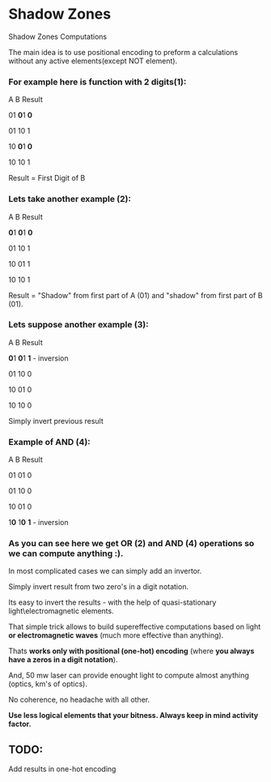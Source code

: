 # Shadow Zones
Shadow Zones Computations

The main idea is to use positional encoding to preform a calculations without any active elements(except NOT element).

### For example here is function with 2 digits(1): ###

A B   Result

01 **0**1  **0**

01 10  1

10 **0**1  **0**

10 10  1

Result = First Digit of B


### Lets take another example (2): ###

A B   Result

**0**1 **0**1  **0**

01 10  1

10 01  1

10 10  1

Result = "Shadow" from first part of A (01) and "shadow" from first part of B (01).


### Lets suppose another example (3): ###
A B   Result

**0**1 **0**1  **1** - inversion

01 10  0

10 01  0

10 10  0

Simply invert previous result



### Example of AND (4): ###

A B   Result

01 01  0

01 10  0

10 01  0

1**0** 1**0**  **1** - inversion

### As you can see here we get **OR** (2) and **AND** (4) operations so we can compute anything :).
In most complicated cases we can simply add an invertor.

Simply invert result from two zero's in a digit notation.


Its easy to invert the results - with the help of quasi-stationary light\electromagnetic elements.

That simple trick allows to build supereffective computations based on light **or electromagnetic waves** (much more effective than anything).

Thats **works only with positional (one-hot) encoding** (where **you always have a zeros in a digit notation**).

And, 50 mw laser can provide enought light to compute almost anything (optics, km's of optics). 

No coherence, no headache with all other.

**Use less logical elements that your bitness. Always keep in mind activity factor.**


## TODO: ##

Add results in one-hot encoding
